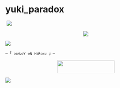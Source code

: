 # yuki_paradox
<img src=""> 
 <img src="https://readme-typing-svg.herokuapp.com?color=810eef&width=420&lines=🄼🄰🄽🄰🄶🄼🄴🄽🅃+🄱🄾🅃">



</h2>
<p align="center">
  <img src="https://graph.org/file/3ccb86d7d62e8ee0a2e8b.jpg">
</p>


 <c><img src="https://readme-typing-svg.herokuapp.com?color=FF00FF&width=420&lines=🄿🄰🅁🄰🄳🄾🅇+🄶🄷🄾🅂🅃"></c>



    ─「 ᴅᴇᴩʟᴏʏ ᴏɴ ʜᴇʀᴏᴋᴜ 」─
</h3>

<p align="center"><a href="https://dashboard.heroku.com/new?template=https://github.com/tinaarobot/ANAYA"> <img src="https://img.shields.io/badge/Deploy%20On%20Heroku-008080?style=for-the-badge&logo=heroku" width="180" height="40"/></a></p>


 <img src="https://readme-typing-svg.herokuapp.com?color=FFFF00&width=420&lines=🐉+🄹🄾🄸🄽+🄾🅄🅁+🅂🅄🄿🄿🄾🅁🅃+🄶🅁🄾🅄🄿+🐉">
